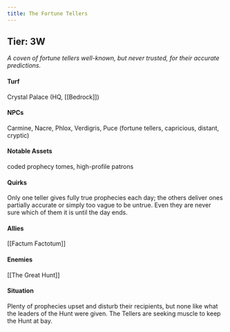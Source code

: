 ```yaml
---
title: The Fortune Tellers
---
```


## Tier: 3W
*A coven of fortune tellers well-known, but never trusted, for their accurate predictions.*

#### **Turf**
Crystal Palace (HQ, [[Bedrock]])

#### **NPCs**
Carmine, Nacre, Phlox, Verdigris, Puce (fortune tellers, capricious, distant, cryptic) 

#### **Notable Assets**
coded prophecy tomes, high-profile patrons

#### **Quirks**
Only one teller gives fully true prophecies each day; the others deliver ones partially accurate or simply too vague to be untrue. Even they are never sure which of them it is until the day ends.

#### **Allies**
[[Factum Factotum]]

#### **Enemies**
[[The Great Hunt]]

#### **Situation**
Plenty of prophecies upset and disturb their recipients, but none like what the leaders of the Hunt were given. The Tellers are seeking muscle to keep the Hunt at bay.